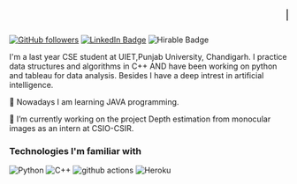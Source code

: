 # <marquee>Hello, I'm Sejal</marquee> 
[![GitHub followers](https://img.shields.io/github/followers/sejalsharma0138?label=Follow&style=social)](https://github.com/sejalsharma0138/?tab=follow)
[![LinkedIn Badge](https://img.shields.io/badge/-LinkedIn-blue?style=social&logo=Linkedin&logoColor=blue&link=https://www.linkedin.com//in/sejal-sharma-6964491a0/)](https://www.linkedin.com//in/sejal-sharma-6964491a0/)
![Hirable Badge](https://img.shields.io/badge/Open%20to%20Work-Yes-brightgreen)


I'm a last year CSE student at UIET,Punjab University, Chandigarh. I practice data structures and algorithms in C++ AND  have been working on python and tableau for data analysis. Besides I have a deep intrest in artificial intelligence.

🌱 Nowadays I am learning JAVA programming.

🔭 I’m currently working on the project Depth estimation from monocular images as an intern at CSIO-CSIR.

### Technologies I'm familiar with
<p>
 
  <img alt="Python" src="https://img.shields.io/badge/-Python-yellow?style=flat-square&logo=python&logoColor=white" />
  <img alt="C++" src="https://img.shields.io/badge/-C++-red?style=flat-square&logo=C++&logoColor=white" />
  <img alt="github actions" src="https://img.shields.io/badge/-Github_Actions-2088FF?style=flat-square&logo=github-actions&logoColor=white" />
  
  <img alt="Heroku" src="https://img.shields.io/badge/-Heroku-430098?style=flat-square&logo=heroku&logoColor=white" />
 

</p>

<!-- 
**gautam678/gautam678** is a ✨ _special_ ✨ repository because its `README.md` (this file) appears on your GitHub profile.

Here are some ideas to get you started:

- 🔭 I’m currently working on ...
-  ...
- 👯 I’m looking to collaborate on ...
- 🤔 I’m looking for help with ...
- 💬 Ask me about ...
- 📫 How to reach me: ...
- 😄 Pronouns: ...
- ⚡ Fun fact: ...
-->
